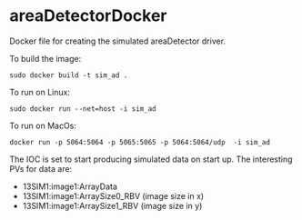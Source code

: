 # areaDetectorDocker

Docker file for creating the simulated areaDetector driver.

To build the image:

`sudo docker build -t sim_ad .`

To run on Linux:

`sudo docker run --net=host -i sim_ad`

To run on MacOs:

`docker run -p 5064:5064 -p 5065:5065 -p 5064:5064/udp  -i sim_ad`

The IOC is set to start producing simulated data on start up.
The interesting PVs for data are:
* 13SIM1:image1:ArrayData
* 13SIM1:image1:ArraySize0_RBV  (image size in x)
* 13SIM1:image1:ArraySize1_RBV  (image size in y)
